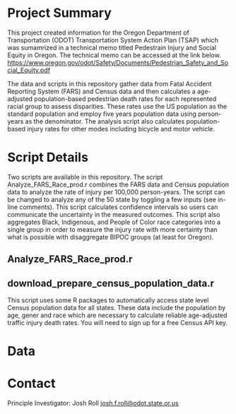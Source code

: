# Project Summary  
This project created information for the Oregon Department of Transportation (ODOT) Transportation System Action Plan (TSAP) which was sumamrized in a technical memo titled Pedestrain Injury and Social Equity in Oregon.  The technical memo can be accessed at the link below.  
https://www.oregon.gov/odot/Safety/Documents/Pedestrian_Safety_and_Social_Equity.pdf  

The data and scripts in this repository gather data from Fatal Accident Reporting System (FARS) and Census data and then calculates a age-adjusted 
population-based pedestrian death rates for each represented racial group to assess disparities.  These rates use the US population as the standard population and employ five years population data using 
person-years as the denominator.  The analysis script also calculates population-based injury rates for other modes including bicycle and motor vehicle.

# Script Details  
Two scripts are available in this repository.  The script Analyze_FARS_Race_prod.r combines the FARS data and Census population data to analyze the rate of injury per 100,000 person-years.  The script can be changed to analyze
any of the 50 state by toggling a few inputs (see in-line comments).  This script calculates confidence intervals so users can communicate the uncertainty in the measured outcomes.  This script also aggregates  Black, Indigenous, 
and People of Color race categories into a single group in order to measure the injury rate with more certainty than what is possible with disaggregate BIPOC groups (at least for Oregon).  

## Analyze_FARS_Race_prod.r


## download_prepare_census_population_data.r
This script uses some R packages to automatically access state level Census population data for all states.  These data include the population by age, gener and race which are necessary to calculate reliable
age-adjusted traffic injury death rates.  You will need to sign up for a free Census API key.  

# Data


# Contact
Principle Investigator: Josh Roll  josh.f.roll@odot.state.or.us  
